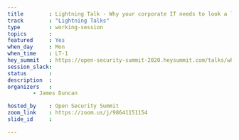 ```yaml
---
title        : Lightning Talk - Why your corporate IT needs to look a lot more like consumer IT
track        : "Lightning Talks"
type         : working-session
topics       :
featured     : Yes
when_day     : Mon
when_time    : LT-1
hey_summit   : https://open-security-summit-2020.heysummit.com/talks/why-your-corporate-it-needs-to-look-a-lot-more-like-consumer-it/
session_slack:
status       : 
description  :
organizers   :  
        - James Duncan

hosted_by    : Open Security Summit
zoom_link    : https://zoom.us/j/98641151154
slide_id     :

---
```


